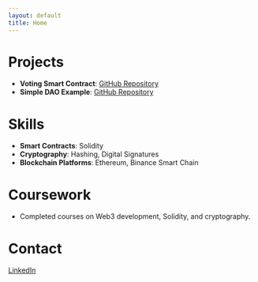 ```yaml
---
layout: default
title: Home
---
```


# Projects

- **Voting Smart Contract**: [GitHub Repository](https://github.com/maryasad/Foundry/tree/main/foundry-voting)
- **Simple DAO Example**: [GitHub Repository](#)

# Skills

- **Smart Contracts**: Solidity
- **Cryptography**: Hashing, Digital Signatures
- **Blockchain Platforms**: Ethereum, Binance Smart Chain

# Coursework

- Completed courses on Web3 development, Solidity, and cryptography.

# Contact

[LinkedIn](https://www.linkedin.com/in/maryam-asadi-92b49350/)
